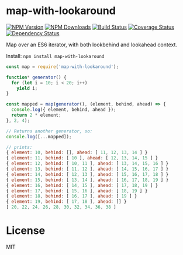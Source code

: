 map-with-lookaround
==============

[![NPM Version](https://img.shields.io/npm/v/map-with-lookaround.svg?style=flat)](https://npmjs.org/package/map-with-lookaround)
[![NPM Downloads](https://img.shields.io/npm/dm/map-with-lookaround.svg?style=flat)](https://npmjs.org/package/map-with-lookaround)
[![Build Status](https://travis-ci.org/addaleax/map-with-lookaround.svg?style=flat&branch=master)](https://travis-ci.org/addaleax/map-with-lookaround?branch=master)
[![Coverage Status](https://coveralls.io/repos/addaleax/map-with-lookaround/badge.svg?branch=master)](https://coveralls.io/r/addaleax/map-with-lookaround?branch=master)
[![Dependency Status](https://david-dm.org/addaleax/map-with-lookaround.svg?style=flat)](https://david-dm.org/addaleax/map-with-lookaround)

Map over an ES6 iterator, with both lookbehind and lookahead context.

Install:
`npm install map-with-lookaround`

```js
const map = require('map-with-lookaround');

function* generator() {
  for (let i = 10; i < 20; i++)
    yield i;
}

const mapped = map(generator(), (element, behind, ahead) => {
  console.log({ element, behind, ahead });
  return 2 * element;
}, 2, 4);

// Returns another generator, so:
console.log([...mapped]);

// prints:
{ element: 10, behind: [], ahead: [ 11, 12, 13, 14 ] }
{ element: 11, behind: [ 10 ], ahead: [ 12, 13, 14, 15 ] }
{ element: 12, behind: [ 10, 11 ], ahead: [ 13, 14, 15, 16 ] }
{ element: 13, behind: [ 11, 12 ], ahead: [ 14, 15, 16, 17 ] }
{ element: 14, behind: [ 12, 13 ], ahead: [ 15, 16, 17, 18 ] }
{ element: 15, behind: [ 13, 14 ], ahead: [ 16, 17, 18, 19 ] }
{ element: 16, behind: [ 14, 15 ], ahead: [ 17, 18, 19 ] }
{ element: 17, behind: [ 15, 16 ], ahead: [ 18, 19 ] }
{ element: 18, behind: [ 16, 17 ], ahead: [ 19 ] }
{ element: 19, behind: [ 17, 18 ], ahead: [] }
[ 20, 22, 24, 26, 28, 30, 32, 34, 36, 38 ]
```

License
=======

MIT
